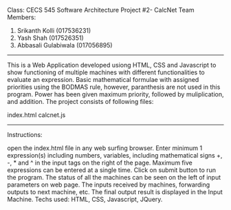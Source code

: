Class: CECS 545 Software Architecture
Project #2- CalcNet
Team Members:
1. Srikanth Kolli (017536231)
2. Yash Shah (017526351)
3. Abbasali Gulabiwala (017056895)

-----------------------------------------------------------------------------

This is a Web Application developed usiong HTML, CSS and Javascript to
show functioning of multiple machines with different functionalities to 
evaluate an expression. Basic mathematical formulae with assigned priorities
using the BODMAS rule, however, paranthesis are not used in this program.
Power has been given maximum priority, followed by muliplication, and addition.
The project consists of following files:

index.html
calcnet.js

-----------------------------------------------------------------------------
Instructions:

open the index.html file in any web surfing browser.
Enter minimum 1 expression(s) including numbers, variables, including mathematical signs
+, -, * and ^ in the input tags on the right of the page.
Maximum five expressions can be entered at a single time.
Click on submit button to run the program.
The status of all the machines can be seen on the left of input parameters on web page.
The inputs received by machines, forwarding outputs to next machine, etc.
The final output result is displayed in the Input Machine.
Techs used: HTML, CSS, Javascript, JQuery.

